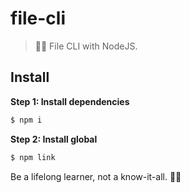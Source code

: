 # file-cli

> 📁🌱 File CLI with NodeJS.

## Install

**Step 1: Install dependencies**

```js
$ npm i
```

**Step 2: Install global**

```js
$ npm link
```


<!-- INSPIRATIONAL_QUOTE_START -->
Be a lifelong learner, not a know-it-all.
🧑‍💻
<!-- INSPIRATIONAL_QUOTE_END -->
